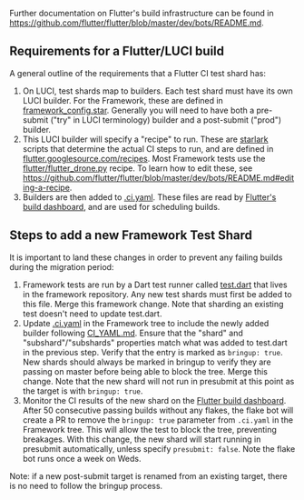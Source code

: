 Further documentation on Flutter's build infrastructure can be found in <https://github.com/flutter/flutter/blob/master/dev/bots/README.md>.

## Requirements for a Flutter/LUCI build

A general outline of the requirements that a Flutter CI test shard has:

1. On LUCI, test shards map to builders. Each test shard must have its own LUCI builder. For the Framework, these are defined in [framework_config.star](https://flutter.googlesource.com/infra/+/refs/heads/main/config/framework_config.star). Generally you will need to have both a pre-submit ("try" in LUCI terminology) builder and a post-submit ("prod") builder.
1. This LUCI builder will specify a "recipe" to run. These are [starlark](https://github.com/bazelbuild/starlark) scripts that determine the actual CI steps to run, and are defined in [flutter.googlesource.com/recipes](https://flutter.googlesource.com/recipes). Most Framework tests use the [flutter/flutter_drone.py](https://flutter.googlesource.com/recipes/+/refs/heads/master/recipes/flutter/flutter_drone.py) recipe. To learn how to edit these, see <https://github.com/flutter/flutter/blob/master/dev/bots/README.md#editing-a-recipe>.
1. Builders are then added to [.ci.yaml](https://github.com/flutter/flutter/blob/master/.ci.yaml). These files are read by [Flutter's build dashboard](https://flutter-dashboard.appspot.com/#/build), and are used for scheduling builds.

## Steps to add a new Framework Test Shard

It is important to land these changes in order to prevent any failing builds during the migration period:

1. Framework tests are run by a Dart test runner called [test.dart](https://github.com/flutter/flutter/blob/master/dev/bots/test.dart) that lives in the framework repository. Any new test shards must first be added to this file. Merge this framework change. Note that sharding an existing test doesn't need to update test.dart.
1. Update [.ci.yaml](https://github.com/flutter/flutter/blob/master/.ci.yaml) in the Framework tree to include the newly added builder following [CI_YAML.md](https://github.com/flutter/cocoon/blob/main/CI_YAML.md#adding-new-targets). Ensure that the "shard" and "subshard"/"subshards" properties match what was added to test.dart in the previous step. Verify that the entry is marked as `bringup: true`. New shards should always be marked in bringup to verify they are passing on master before being able to block the tree. Merge this change. Note that the new shard will not run in presubmit at this point as the target is with `bringup: true`.
1. Monitor the CI results of the new shard on the [Flutter build dashboard](https://flutter-dashboard.appspot.com/#/build). After 50 consecutive passing builds without any flakes, the flake bot will create a PR to remove the `bringup: true` parameter from `.ci.yaml` in the Framework tree. This will allow the test to block the tree, preventing breakages. With this change, the new shard will start running in presubmit automatically, unless specify `presubmit: false`. Note the flake bot runs once a week on Weds.

Note: if a new post-submit target is renamed from an existing target, there is no need to follow the bringup process.